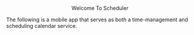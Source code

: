 <center> Welcome To Scheduler </center>

  The following is a mobile app that serves as both a time-management and scheduling calendar service. 
